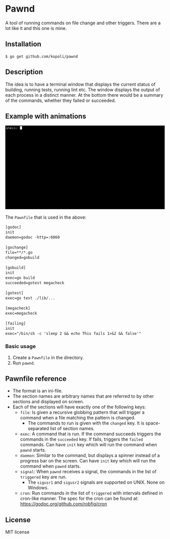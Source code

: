 # Pawnd

A tool of running commands on file change and other triggers.
There are a lot like it and this one is mine.

## Installation

```
$ go get github.com/kopoli/pawnd
```

## Description

The idea is to have a terminal window that displays the current status of
building, running tests, running lint etc.  The window displays the output of
each process in a distinct manner.  At the bottom there would be a summary of
the commands, whether they failed or succeeded.

## Example with animations

![Example run](https://github.com/kopoli/pawnd/raw/master/example-usage/animation.gif)

The `Pawnfile` that is used in the above:

```
[godoc]
init
daemon=godoc -http=:6060

[gochange]
file=**/*.go
changed=gobuild

[gobuild]
init
exec=go build
succeeded=gotest megacheck

[gotest]
exec=go test ./lib/...

[megacheck]
exec=megacheck

[failing]
init
exec="/bin/sh -c 'sleep 2 && echo This fails 1>&2 && false'"
```

### Basic usage

1. Create a `Pawnfile` in the directory.
2. Run `pawnd`.

## Pawnfile reference

- The format is an ini-file.
- The section names are arbitrary names that are referred to by other sections
  and displayed on screen.
- Each of the sections will have exactly one of the following keys:
  - `file`: Is given a recursive globbing pattern that will trigger a command
    when a file matching the pattern is changed.
    - The commands to run is given with the `changed` key. It is
      space-separated list of section names.
  - `exec`: A command that is run. If the command succeeds triggers the
    commands in the `succeeded` key. If fails, triggers the `failed` commands.
	Can have `init` key which will run the command when `pawnd` starts.
  - `daemon`: Similar to the command, but displays a spinner instead of a
    progress bar on the screen.
	Can have `init` key which will run the command when `pawnd` starts.
  - `signal`: When `pawnd` receives a signal, the commands in the list of
    `triggered` key are run.
    - The `sigusr1` and `sigusr2` signals are supported on UNIX. None on
      Windows.
  - `cron`: Run commands in the list of `triggered` with intervals defined in
    cron-like manner. The spec for the cron can be found at:
    https://godoc.org/github.com/robfig/cron

## License

MIT license
